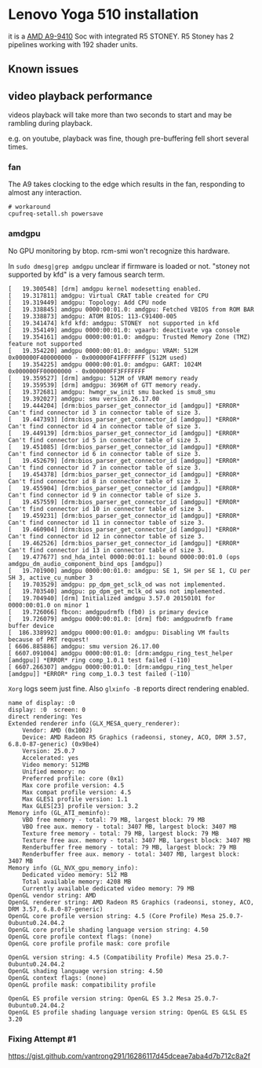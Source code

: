 # Lenovo Yoga 510 installation

it is a [AMD A9-9410](https://cpu-benchmark.org/cpu/amd-a9-9410/) Soc with integrated R5 STONEY. R5 Stoney has 2 pipelines working with 192 shader units.

## Known issues

## video playback performance

videos playback will take more than two seconds to start and may be rambling during playback.

e.g. on youtube, playback was fine, though pre-buffering fell short several times.

### fan

The A9 takes clocking to the edge which results in the fan, responding to almost any interaction.

    # workaround
    cpufreq-setall.sh powersave

### amdgpu

No GPU monitoring by btop.
rcm-smi won't recognize this hardware.

In `sudo dmesg|grep amdgpu` unclear if firmware is loaded or not.
"stoney not supported by kfd" is a very famous search term.

    [   19.300548] [drm] amdgpu kernel modesetting enabled.
    [   19.317811] amdgpu: Virtual CRAT table created for CPU
    [   19.319449] amdgpu: Topology: Add CPU node
    [   19.338845] amdgpu 0000:00:01.0: amdgpu: Fetched VBIOS from ROM BAR
    [   19.338873] amdgpu: ATOM BIOS: 113-C91400-005
    [   19.341474] kfd kfd: amdgpu: STONEY  not supported in kfd
    [   19.354149] amdgpu 0000:00:01.0: vgaarb: deactivate vga console
    [   19.354161] amdgpu 0000:00:01.0: amdgpu: Trusted Memory Zone (TMZ) feature not supported
    [   19.354220] amdgpu 0000:00:01.0: amdgpu: VRAM: 512M 0x000000F400000000 - 0x000000F41FFFFFFF (512M used)
    [   19.354225] amdgpu 0000:00:01.0: amdgpu: GART: 1024M 0x000000FF00000000 - 0x000000FF3FFFFFFF
    [   19.359527] [drm] amdgpu: 512M of VRAM memory ready
    [   19.359539] [drm] amdgpu: 3696M of GTT memory ready.
    [   19.372681] amdgpu: hwmgr_sw_init smu backed is smu8_smu
    [   19.392027] amdgpu: smu version 26.17.00
    [   19.444204] [drm:bios_parser_get_connector_id [amdgpu]] *ERROR* Can't find connector id 3 in connector table of size 3.
    [   19.447393] [drm:bios_parser_get_connector_id [amdgpu]] *ERROR* Can't find connector id 4 in connector table of size 3.
    [   19.449139] [drm:bios_parser_get_connector_id [amdgpu]] *ERROR* Can't find connector id 5 in connector table of size 3.
    [   19.451085] [drm:bios_parser_get_connector_id [amdgpu]] *ERROR* Can't find connector id 6 in connector table of size 3.
    [   19.452679] [drm:bios_parser_get_connector_id [amdgpu]] *ERROR* Can't find connector id 7 in connector table of size 3.
    [   19.454378] [drm:bios_parser_get_connector_id [amdgpu]] *ERROR* Can't find connector id 8 in connector table of size 3.
    [   19.455904] [drm:bios_parser_get_connector_id [amdgpu]] *ERROR* Can't find connector id 9 in connector table of size 3.
    [   19.457559] [drm:bios_parser_get_connector_id [amdgpu]] *ERROR* Can't find connector id 10 in connector table of size 3.
    [   19.459231] [drm:bios_parser_get_connector_id [amdgpu]] *ERROR* Can't find connector id 11 in connector table of size 3.
    [   19.460904] [drm:bios_parser_get_connector_id [amdgpu]] *ERROR* Can't find connector id 12 in connector table of size 3.
    [   19.462526] [drm:bios_parser_get_connector_id [amdgpu]] *ERROR* Can't find connector id 13 in connector table of size 3.
    [   19.477677] snd_hda_intel 0000:00:01.1: bound 0000:00:01.0 (ops amdgpu_dm_audio_component_bind_ops [amdgpu])
    [   19.701900] amdgpu 0000:00:01.0: amdgpu: SE 1, SH per SE 1, CU per SH 3, active_cu_number 3
    [   19.703529] amdgpu: pp_dpm_get_sclk_od was not implemented.
    [   19.703540] amdgpu: pp_dpm_get_mclk_od was not implemented.
    [   19.704940] [drm] Initialized amdgpu 3.57.0 20150101 for 0000:00:01.0 on minor 1
    [   19.726066] fbcon: amdgpudrmfb (fb0) is primary device
    [   19.726079] amdgpu 0000:00:01.0: [drm] fb0: amdgpudrmfb frame buffer device
    [  186.338992] amdgpu 0000:00:01.0: amdgpu: Disabling VM faults because of PRT request!
    [ 6606.885886] amdgpu: smu version 26.17.00
    [ 6607.091004] amdgpu 0000:00:01.0: [drm:amdgpu_ring_test_helper [amdgpu]] *ERROR* ring comp_1.0.1 test failed (-110)
    [ 6607.266307] amdgpu 0000:00:01.0: [drm:amdgpu_ring_test_helper [amdgpu]] *ERROR* ring comp_1.0.3 test failed (-110)

`Xorg` logs seem just fine. Also `glxinfo -B` reports direct rendering enabled.

    name of display: :0
    display: :0  screen: 0
    direct rendering: Yes
    Extended renderer info (GLX_MESA_query_renderer):
        Vendor: AMD (0x1002)
        Device: AMD Radeon R5 Graphics (radeonsi, stoney, ACO, DRM 3.57, 6.8.0-87-generic) (0x98e4)
        Version: 25.0.7
        Accelerated: yes
        Video memory: 512MB
        Unified memory: no
        Preferred profile: core (0x1)
        Max core profile version: 4.5
        Max compat profile version: 4.5
        Max GLES1 profile version: 1.1
        Max GLES[23] profile version: 3.2
    Memory info (GL_ATI_meminfo):
        VBO free memory - total: 79 MB, largest block: 79 MB
        VBO free aux. memory - total: 3407 MB, largest block: 3407 MB
        Texture free memory - total: 79 MB, largest block: 79 MB
        Texture free aux. memory - total: 3407 MB, largest block: 3407 MB
        Renderbuffer free memory - total: 79 MB, largest block: 79 MB
        Renderbuffer free aux. memory - total: 3407 MB, largest block: 3407 MB
    Memory info (GL_NVX_gpu_memory_info):
        Dedicated video memory: 512 MB
        Total available memory: 4208 MB
        Currently available dedicated video memory: 79 MB
    OpenGL vendor string: AMD
    OpenGL renderer string: AMD Radeon R5 Graphics (radeonsi, stoney, ACO, DRM 3.57, 6.8.0-87-generic)
    OpenGL core profile version string: 4.5 (Core Profile) Mesa 25.0.7-0ubuntu0.24.04.2
    OpenGL core profile shading language version string: 4.50
    OpenGL core profile context flags: (none)
    OpenGL core profile profile mask: core profile

    OpenGL version string: 4.5 (Compatibility Profile) Mesa 25.0.7-0ubuntu0.24.04.2
    OpenGL shading language version string: 4.50
    OpenGL context flags: (none)
    OpenGL profile mask: compatibility profile

    OpenGL ES profile version string: OpenGL ES 3.2 Mesa 25.0.7-0ubuntu0.24.04.2
    OpenGL ES profile shading language version string: OpenGL ES GLSL ES 3.20

### Fixing Attempt #1

<https://gist.github.com/vantrong291/16286117d45dceae7aba4d7b712c8a2f>
